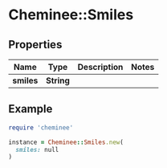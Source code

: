 # Cheminee::Smiles

## Properties

| Name | Type | Description | Notes |
| ---- | ---- | ----------- | ----- |
| **smiles** | **String** |  |  |

## Example

```ruby
require 'cheminee'

instance = Cheminee::Smiles.new(
  smiles: null
)
```

